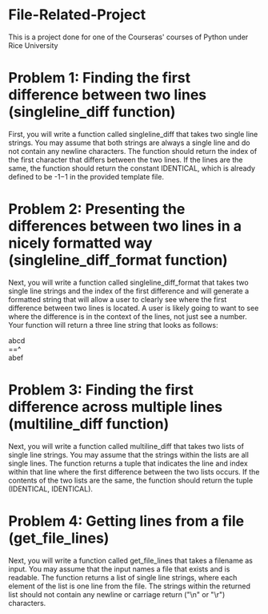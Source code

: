 # File-Related-Project
This is a project done for one of the Courseras' courses of Python under Rice University

# Problem 1: Finding the first difference between two lines (singleline_diff function)
First, you will write a function called singleline_diff that takes two single line strings. You may assume that both strings are always a single line and do not contain any newline characters. The function should return the index of the first character that differs between the two lines.  If the lines are the same, the function should return the constant IDENTICAL, which is already defined to be -1−1 in the provided template file.

# Problem 2: Presenting the differences between two lines in a nicely formatted way (singleline_diff_format function)
Next, you will write a function called singleline_diff_format that takes two single line strings and the index of the first difference and will generate a formatted string that will allow a user to clearly see where the first difference between two lines is located. A user is likely going to want to see where the difference is in the context of the lines, not just see a number. Your function will return a three line string that looks as follows:

abcd <br />
==^ <br />
abef <br />

# Problem 3: Finding the first difference across multiple lines (multiline_diff function)
Next, you will write a function called multiline_diff that takes two lists of single line strings. You may assume that the strings within the lists are all single lines. The function returns a tuple that indicates the line and index within that line where the first difference between the two lists occurs.  If the contents of the two lists are the same, the function should return the tuple (IDENTICAL, IDENTICAL).

# Problem 4: Getting lines from a file (get_file_lines)
Next, you will write a function called get_file_lines that takes a filename as input. You may assume that the input names a file that exists and is readable. The function returns a list of single line strings, where each element of the list is one line from the file. The strings within the returned list should not contain any newline or carriage return ("\n" or "\r") characters.
